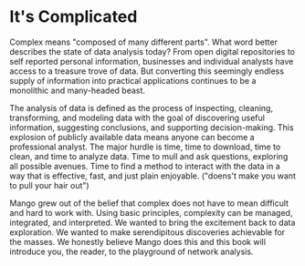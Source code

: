 # It's Complicated

Complex means "composed of many different parts". What word better describes the state of data analysis today? From open  digital repositories to self reported personal information, businesses and individual analysts have access to a treasure trove of data. But converting this seemingly endless supply of information into practical applications continues to be a monolithic and many-headed beast.

The analysis of data is defined as the process of inspecting, cleaning, transforming, and modeling data with the goal of discovering useful information, suggesting conclusions, and supporting decision-making.  This explosion of publicly available data means anyone can become a professional analyst. The major hurdle is time, time to download, time to clean, and time to analyze data. Time to mull and ask questions, exploring all possible avenues. Time to find a method to interact with the data in a way that is effective, fast, and just plain enjoyable. ("doens't make you want to pull your hair out")

Mango grew out of the belief that complex does not have to mean difficult and hard to work with. Using basic principles, complexity can be managed, integrated, and interpreted. We wanted to bring the excitement back to data exploration. We wanted to make serendipitous discoveries achievable for the masses. We honestly believe Mango does this and this book will introduce you, the reader, to the playground of network analysis. 






